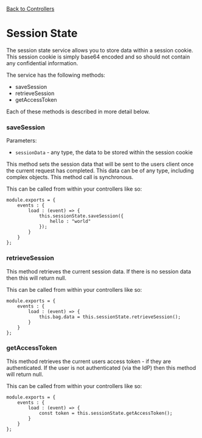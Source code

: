 [Back to Controllers](#/documentation/websites--controllers.md)

# Session State

The session state service allows you to store data within a session cookie. This session cookie is simply base64 encoded and so should not contain any confidential information.

The service has the following methods:

* saveSession
* retrieveSession
* getAccessToken

Each of these methods is described in more detail below.

### saveSession

Parameters:

* `sessionData` - any type, the data to be stored within the session cookie

This method sets the session data that will be sent to the users client once the current request has completed. This data can be of any type, including complex objects. This method call is synchronous.

This can be called from within your controllers like so:

```
module.exports = {
	events : {
		load : (event) => {
			this.sessionState.saveSession({
				hello : "world"
			});
		}
	}
};
```

### retrieveSession

This method retrieves the current session data. If there is no session data then this will return null.

This can be called from within your controllers like so:

```
module.exports = {
	events : {
		load : (event) => {
			this.bag.data = this.sessionState.retrieveSession();
		}
	}
};
```

### getAccessToken

This method retrieves the current users access token - if they are authenticated. If the user is not authenticated (via the IdP) then this method will return null.

This can be called from within your controllers like so:

```
module.exports = {
	events : {
		load : (event) => {
			const token = this.sessionState.getAccessToken();
		}
	}
};
```
